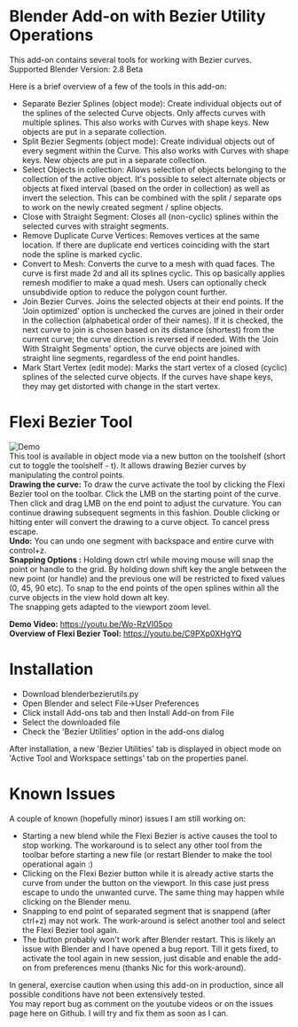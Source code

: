 
# Blender Add-on with Bezier Utility Operations
This add-on contains several tools for working with Bezier curves. <br>
Supported Blender Version: 2.8 Beta <br>

Here is a brief overview of a few of the tools in this add-on:
- Separate Bezier Splines (object mode): Create individual objects out of the splines of the selected Curve objects. Only affects curves with multiple splines. This also works with Curves with shape keys. New objects are put in a separate collection.
- Split Bezier Segments (object mode): Create individual objects out of every segment within the Curve. This also works with Curves with shape keys. New objects are put in a separate collection.
- Select Objects in collection: Allows selection of objects belonging to the collection of the active object. It's possible to select alternate objects or objects at fixed interval (based on the order in collection) as well as invert the selection. This can be combined with the split / separate ops to work on the newly created segment / spline objects.
- Close with Straight Segment: Closes all (non-cyclic) splines within the selected curves with straight segments.
- Remove Duplicate Curve Vertices: Removes vertices at the same location. If there are duplicate end vertices coinciding with the start node the spline is marked cyclic.
- Convert to Mesh: Converts the curve to a mesh with quad faces. The curve is first made 2d and all its splines cyclic. This op basically applies remesh modifier to make a quad mesh. Users can optionally check unsubdivide option to reduce the polygon count further.
- Join Bezier Curves. Joins the selected objects at their end points. If the 'Join optimized' option is unchecked the curves are joined in their order in the collection (alphabetical order of their names). If it is checked, the next curve to join is chosen based on its distance (shortest) from the current curve; the curve direction is reversed if needed. With the 'Join With Straight Segments' option, the curve objects are joined with straight line segments, regardless of the end point handles.
- Mark Start Vertex (edit mode): Marks the start vertex of a closed (cyclic) splines of the selected curve objects. If the curves have shape keys, they may get distorted with change in the start vertex. <br>

# Flexi Bezier Tool
![Demo](https://github.com/Shriinivas/blenderbezierutils/blob/master/drawdemo.gif)<br>
This tool is available in object mode via a new button on the toolshelf (short cut to toggle the toolshelf - t). It allows drawing Bezier curves by manipulating the control points.<br>
<b>Drawing the curve: </b> To draw the curve activate the tool by clicking the Flexi Bezier tool on the toolbar. Click the LMB on the starting point of the curve. Then click and drag LMB on the end point to adjust the curvature. You can continue drawing subsequent segments in this fashion. Double clicking or hitting enter will convert the drawing to a curve object. To cancel press escape. <br>
<b>Undo:</b> You can undo one segment with backspace and entire curve with control+z.<br>
<b>Snapping Options :</b> Holding down ctrl while moving mouse will snap the point or handle to the grid. By holding down shift key the angle between the new point (or handle) and the previous one will be restricted to fixed values (0, 45, 90 etc). To snap to the end points of the open splines within all the curve objects in the view hold down alt key. <br>
The snapping gets adapted to the viewport zoom level. <br>

<b>Demo Video:</b> https://youtu.be/Wo-RzVI05po<br>
<b>Overview of Flexi Bezier Tool:</b> https://youtu.be/C9PXp0XHgYQ
  
# Installation
- Download blenderbezierutils.py
- Open Blender and select File->User Preferences
- Click install Add-ons tab and then Install Add-on from File
- Select the downloaded file
- Check the 'Bezier Utilities' option in the add-ons dialog

After installation, a new 'Bezier Utilities' tab is displayed in object mode on 'Active Tool and Workspace settings' tab on the properties panel.

# Known Issues
A couple of known (hopefully minor) issues I am still working on:
- Starting a new blend while the Flexi Bezier is active causes the tool to stop working. The workaround is to select any other tool from the toolbar before starting a new file (or restart Blender to make the tool operational again :)
- Clicking on the Flexi Bezier button while it is already active starts the curve from under the button on the viewport. In this case just press escape to undo the unwanted curve. The same thing may happen while clicking on the Blender menu.<br>
- Snapping to end point of separated segment that is snappend (after ctrl+z) may not work. The work-around is select another tool and select the Flexi Bezier tool again.
- The button probably won't work after Blender restart. This is likely an issue with Blender and I have opened a bug report. Till it gets fixed, to activate the tool again in new session, just disable and enable the add-on from preferences menu (thanks Nic for this work-around).

In general, exercise caution when using this add-on in production, since all possible conditions have not been extensively tested.<br>
You may report bug as comment on the youtube videos or on the issues page here on Github. I will try and fix them as soon as I can.
